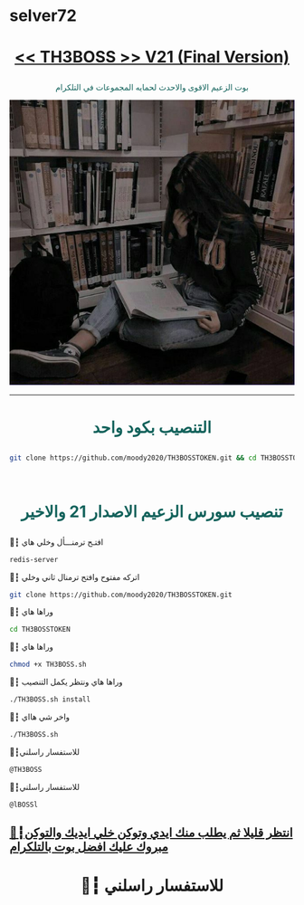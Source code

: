 # selver72
# <p align="center" style="color:#cb3349" > [<< TH3BOSS >> V21 (Final Version)](https://telegram.me/llDEV1ll)

 <p align="center" style="color: #14635c;" > بوت الزعيم الاقوى والاحدث لحمايه المجموعات في التلكرام
<p align="center"><img src="زعيم.jpg" alt="بوت زعيم" title="بوت زعيم">

***

# <p align="center" style="color: #14635c;" > التنصيب بكود واحد
```sh
git clone https://github.com/moody2020/TH3BOSSTOKEN.git && cd TH3BOSSTOKEN && chmod +x TH3BOSS.sh && ./TH3BOSS.sh install && ./TH3BOSS.sh
```


<br>

# <p align="center" style="color: #14635c;" >  تنصيب سورس الزعيم الاصدار 21 والاخير

🔖┇  افتـح ترمنـــأل وخلي هاي
```sh
redis-server
```
🔖┇  اتركه مفتوح وافتح ترمنال ثاني وخلي
```sh
git clone https://github.com/moody2020/TH3BOSSTOKEN.git
```
🔖┇  وراها هاي
```sh
cd TH3BOSSTOKEN
```
🔖┇  وراها هاي 
```sh
chmod +x TH3BOSS.sh
```
🔖┇  وراها هاي ونتظر يكمل التنصيب 
```sh
./TH3BOSS.sh install
```
🔖┇  واخر شي هااي 
```sh
./TH3BOSS.sh
```
🔖┇للاستفسار راسلني 
```sh
@TH3BOSS
```
🔖┇للاستفسار راسلني 
```sh
@lBOSSl
```
##  [🔖┇انتظر قليلا ثم يطلب منك ايدي وتوكن خلي ايديك والتوكن مبروك عليك افضل بوت بالتلكرام](https://telegram.me/llDEV1ll)
# <p align="center"> 🔖┇  للاستفسار راسلني 
